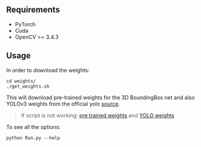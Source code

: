 ## Requirements
- PyTorch
- Cuda
- OpenCV >= 3.4.3

## Usage
In order to download the weights:
```
cd weights/
./get_weights.sh
```
This will download pre-trained weights for the 3D BoundingBox net and also YOLOv3 weights from the
official yolo [source](https://pjreddie.com/darknet/yolo/).

>If script is not working: [pre trained weights](https://drive.google.com/open?id=1yEiquJg9inIFgR3F-N5Z3DbFnXJ0aXmA) and 
[YOLO weights](https://pjreddie.com/media/files/yolov3.weights)

To see all the options:
```
python Run.py --help

